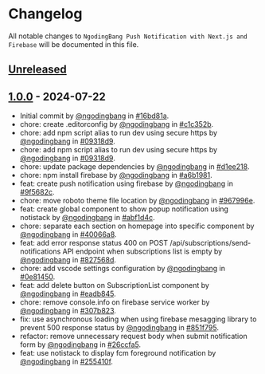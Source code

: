 # Changelog

All notable changes to `NgodingBang Push Notification with Next.js and Firebase` will be documented in this file.

## [Unreleased](https://github.com/ngodingbang/push-notification-nextjs-firebase/compare/1.0.0...develop)

## [1.0.0](https://github.com/ngodingbang/push-notification-nextjs-firebase/releases/tag/1.0.0) - 2024-07-22

- Initial commit by [@ngodingbang](https://github.com/ngodingbang) in [#16bd81a](https://github.com/ngodingbang/push-notification-nextjs-firebase/commit/16bd81ad9f6a5425a700b3b00fbae97b7d2db95e).
- chore: create .editorconfig by [@ngodingbang](https://github.com/ngodingbang) in [#c1c352b](https://github.com/ngodingbang/push-notification-nextjs-firebase/commit/c1c352b55bcdde6555f7762a45022384d73e40f1).
- chore: add npm script alias to run dev using secure https by [@ngodingbang](https://github.com/ngodingbang) in [#09318d9](https://github.com/ngodingbang/push-notification-nextjs-firebase/commit/09318d95fadfa660d7496815aace8d340e837da8).
- chore: add npm script alias to run dev using secure https by [@ngodingbang](https://github.com/ngodingbang) in [#09318d9](https://github.com/ngodingbang/push-notification-nextjs-firebase/commit/09318d95fadfa660d7496815aace8d340e837da8).
- chore: update package dependencies by [@ngodingbang](https://github.com/ngodingbang) in [#d1ee218](https://github.com/ngodingbang/push-notification-nextjs-firebase/commit/d1ee2184a803af48990ee73b38f38a3f6c54c8fd).
- chore: npm install firebase by [@ngodingbang](https://github.com/ngodingbang) in [#a6b1981](https://github.com/ngodingbang/push-notification-nextjs-firebase/commit/a6b19816da5f0ec7e6969138b7894ba5d6a3a12a).
- feat: create push notification using firebase by [@ngodingbang](https://github.com/ngodingbang) in [#9f5682c](https://github.com/ngodingbang/push-notification-nextjs-firebase/commit/9f5682c3ab903365de67030717ff535bab08794f).
- chore: move roboto theme file location by [@ngodingbang](https://github.com/ngodingbang) in [#967996e](https://github.com/ngodingbang/push-notification-nextjs-firebase/commit/967996eb6e1d908938722c2a3da1c7e1b28c6618).
- feat: create global component to show popup notification using notistack by [@ngodingbang](https://github.com/ngodingbang) in [#abf1d4c](https://github.com/ngodingbang/push-notification-nextjs-firebase/commit/abf1d4cd73b39353194f15b2e60f6fe8fee14ef8).
- chore: separate each section on homepage into specific component by [@ngodingbang](https://github.com/ngodingbang) in [#40066a8](https://github.com/ngodingbang/push-notification-nextjs-firebase/commit/40066a8df316f9edd699374c778cbe8ac97bc56a).
- feat: add error response status 400 on POST /api/subscriptions/send-notifications API endpoint when subscriptions list is empty by [@ngodingbang](https://github.com/ngodingbang) in [#827568d](https://github.com/ngodingbang/push-notification-nextjs-firebase/commit/827568de9eb1429e5597321be721b4c8d8096185).
- chore: add vscode settings configuration by [@ngodingbang](https://github.com/ngodingbang) in [#0e81450](https://github.com/ngodingbang/push-notification-nextjs-firebase/commit/0e81450565299374cb8464ac39a6e01214ba5927).
- feat: add delete button on SubscriptionList component by [@ngodingbang](https://github.com/ngodingbang) in [#eadb845](https://github.com/ngodingbang/push-notification-nextjs-firebase/commit/eadb845017600d62ea3e63bb7a699c7af3158d07).
- chore: remove console.info on firebase service worker by [@ngodingbang](https://github.com/ngodingbang) in [#307b823](https://github.com/ngodingbang/push-notification-nextjs-firebase/commit/307b823c7930ac21f36dba67fcacff09404686b2).
- fix: use asynchronous loading when using firebase mesagging library to prevent 500 response status by [@ngodingbang](https://github.com/ngodingbang) in [#851f795](https://github.com/ngodingbang/push-notification-nextjs-firebase/commit/851f7954f9e2a22f794c3daed3a61d92ab677231).
- refactor: remove unnecessary request body when submit notification form by [@ngodingbang](https://github.com/ngodingbang) in [#26ccfa5](https://github.com/ngodingbang/push-notification-nextjs-firebase/commit/26ccfa5a6b2703a843befb1ef575a1e80654368b).
- feat: use notistack to display fcm foreground notification by [@ngodingbang](https://github.com/ngodingbang) in [#255410f](https://github.com/ngodingbang/push-notification-nextjs-firebase/commit/255410f5af9764648a4b267321ff4e5805021443).
